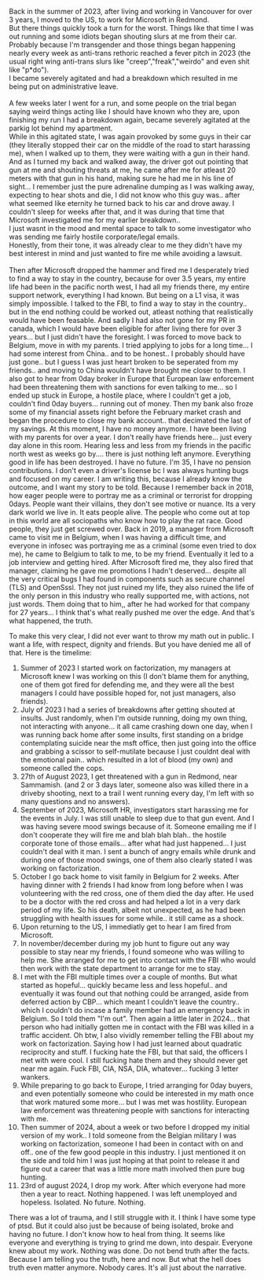 Back in the summer of 2023, after living and working in Vancouver for over 3 years, I moved to the US, to work for Microsoft in Redmond.<br/> 
But there things quickly took a turn for the worst. Things like that time I was out running and some idiots began shouting slurs at me from their car.<br/> 
Probably because I'm transgender and those things began happening nearly every week as anti-trans rethoric reached a fever pitch in 2023 (the usual right wing anti-trans slurs like "creep","freak","weirdo" and even shit like "p*do").<br/> 
I became severely agitated and had a breakdown which resulted in me being put on administrative leave.<br/> <br/> 
A few weeks later I went for a run, and some people on the trial began saying weird things acting like I should have known who they are, upon finishing my run I had a breakdown again, became severely agitated at the parkig lot behind my apartment.<br/> 
While in this agitated state, I was again provoked by some guys in their car (they literally stopped their car on the middle of the road to start harassing me), when I walked up to them, they were waiting with a gun in their hand.<br/> 
And as I turned my back and walked away, the driver got out pointing that gun at me and shouting threats at me, he came after me for atleast 20 meters with that gun in his hand, making sure he had me in his line of sight... I remember just the pure adrenaline dumping as I was walking away, expecting to hear shots and die, I did not know who this guy was.. after what seemed like eternity he turned back to his car and drove away. I couldn't sleep for weeks after that, and it was during that time that Microsoft investigated  me for my earlier breakdown.. <br/> 
I just wasnt in the mood and mental space to talk to some investigator who was sending me fairly hostile corporate/legal emails.<br/> 
Honestly, from their tone, it was already clear to me they didn't have my best interest in mind and just wanted to fire me while avoiding a lawsuit.<br/> <br/> 
Then after Microsoft dropped the hammer and fired me I desperately tried to find a way to stay in the country, because for over 3.5 years, my entire life had been in the pacific north west, I had all my friends there, my entire support network, everything I had known. But being on a L1 visa, it was simply impossible. I talked to the FBI, to find a way to stay in the country.. but in the end nothing could be worked out, atleast nothing that realistically would have been feasable. And sadly I had also not gone for my PR in canada, which I would have been eligible for after living there for over 3 years... but I just didn't have the foresight. I was forced to move back to Belgium, move in with my parents. I tried applying to jobs for a long time... I had some interest from China.. and to be honest.. I probably should have just gone.. but I guess I was just heart broken to be seperated from my friends.. and moving to China wouldn't have brought me closer to them. I also got to hear from 0day broker in Europe that European law enforcement had been threatening them with sanctions for even talking to me... so I ended up stuck in Europe, a hostile place, where I couldn't get a job, couldn't find 0day buyers... running out of money. Then my bank also froze some of my financial assets right before the February market crash and began the procedure to close my bank account.. that decimated the last of my savings. At this moment, I have no money anymore. I have been living with my parents for over a year. I don't really have friends here... just every day alone in this room. Hearing less and less from my friends in the pacific north west as weeks go by.... there is just nothing left anymore. Everything good in life has been destroyed. I have no future. I'm 35, I have no pension contributions. I don't even a driver's license bc I was always hunting bugs and focused on my career. I am writing this, because I already know the outcome, and I want my story to be told. Because I remember back in 2018, how eager people were to portray me as a criminal or terrorist for dropping 0days. People want their villains, they don't see motive or nuance. Its a very dark world we live in. It eats people alive. The people who come out at top in this world are all sociopaths who know how to play the rat race. Good people, they just get screwed over. Back in 2019, a manager from Microsoft came to visit me in Belgium, when I was having a difficult time, and everyone in infosec was portraying me as a criminal (some even tried to dox me), he came to Belgium to talk to me, to be my friend. Eventually it led to a job interview and getting hired. After Microsoft fired me, they also fired that manager, claiming he gave me promotions I hadn't deserved... despite all the very critical bugs I had found in components such as secure channel (TLS) and OpenSssl. They not just ruined my life, they also ruined the life of the only person in this industry who really supported me, with actions, not just words. Them doing that to him,, after he had worked for that company for 27 years... I think that's what really pushed me over the edge. And that's what happened, the truth.

To make this very clear, I did not ever want to throw my math out in public. I want a life, with respect, dignity and friends. But you have denied me all of that.
Here is the timelime:

1. Summer of 2023 I started work on factorization, my managers at Microsoft knew I was working on this (I don't blame them for anything, one of them got fired for defending me, and they were all the best managers I could have possible hoped for, not just managers, also friends).
2. July of 2023 I had a series of breakdowns after getting shouted at insults. Just randomly, when I'm outside running, doing my own thing, not interacting with anyone... it all came crashing down one day, when I was running back home after some insults, first standing on a bridge contemplating suicide near the msft office, then just going into the office and grabbing a scissor to self-mutilate because I just couldnt deal with the emotional pain.. which resulted in a lot of blood (my own) and someone called the cops. 
3. 27th of August 2023, I get threatened with a gun in Redmond, near Sammamish. (and 2 or 3 days later, someone also was killed there in a driveby shooting, next to a trail I went running every day, I'm left with so many questions and no answers).
4. September of 2023, Microsoft HR, investigators start harassing me for the events in July. I was still unable to sleep due to that gun event. And I was having severe mood swings because of it. Someone emailing me if I don't cooperate they will fire me and blah blah blah.. the hostile corporate tone of those emails... after what had just happened... I just couldn't deal with it man. I sent a bunch of angry emails while drunk and during one of those mood swings, one of them also clearly stated I was working on factorization.
5. October I go back home to visit family in Belgium for 2 weeks. After having dinner with 2 friends I had know from long before when I was volunteering with the red cross, one of them died the day after. He used to be a doctor with the red cross and had helped a lot in a very dark period of my life. So his death, albeit not unexpected, as he had been struggling with health issues for some while.. it still came as a shock.
6. Upon returning to the US, I immediatly get to hear I am fired from Microsoft.
7. In november/december during my job hunt to figure out any way possible to stay near my friends, I found someone who was willing to help me. She arranged for me to get into contact with the FBI who would then work with the state department to arrange for me to stay.
8. I met with the FBI multiple times over a couple of months. But what started as hopeful... quickly became less and less hopeful.. and eventually it was found out that nothing could be arranged, aside from deferred action by CBP... which meant I couldn't leave the country.. which I couldn't do incase a family member had an emergency back in Belgium. So I told them "I'm out". Then again a little later in 2024... that person who had initially gotten me in contact with the FBI was killed in a traffic accident. Oh btw, I also vividly remember telling the FBI about my work on factorization. Saying how I had just learned about quadratic reciprocity and stuff. I fucking hate the FBI, but that said, the officers I met with were cool. I still fucking hate them and they should never get near me again. Fuck FBI, CIA, NSA, DIA, whatever... fucking 3 letter wankers. 
9. While preparing to go back to Europe, I tried arranging for 0day buyers, and even potentially someone who could be interested in my math once that work matured some more... but I was met was hostility. European law enforcement was threatening people with sanctions for interacting with me.
10. Then summer of 2024, about a week or two before I dropped my initial version of my work.. I told someone from the Belgian military I was working on factorization, someone I had been in contact with on and off.. one of the few good people in this industry. I just mentioned it on the side and told him I was just hoping at that point to release it and figure out a career that was a little more math involved then pure bug hunting.
11. 23rd of august 2024, I drop my work. After which everyone had more then a year to react. Nothing happened. I was left unemployed and hopeless. Isolated. No future. Nothing.

There was a lot of trauma, and I still struggle with it. I think I have some type of ptsd. But it could also just be because of being isolated, broke and having no future. I don't know how to heal from thing. It seems like everyone and everything is trying to grind me down, into despair. Everyone knew about my work. Nothing was done. Do not bend truth after the facts. Because I am telling you the truth, here and now. But what the hell does truth even matter anymore. Nobody cares. It's all just about the narrative.

